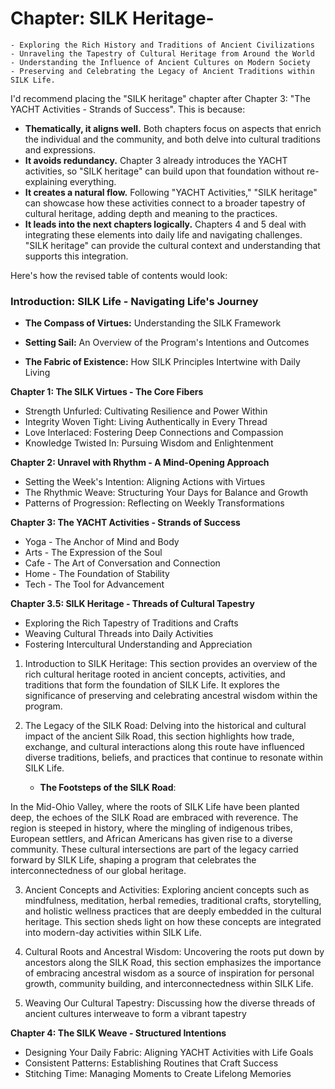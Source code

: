# Chapter: SILK Heritage-

    - Exploring the Rich History and Traditions of Ancient Civilizations
    - Unraveling the Tapestry of Cultural Heritage from Around the World
    - Understanding the Influence of Ancient Cultures on Modern Society
    - Preserving and Celebrating the Legacy of Ancient Traditions within SILK Life.  

I'd recommend placing the "SILK heritage" chapter after Chapter 3: "The YACHT Activities - Strands of Success". This is because:

* **Thematically, it aligns well.** Both chapters focus on aspects that enrich the individual and the community, and both delve into cultural traditions and expressions.
* **It avoids redundancy.** Chapter 3 already introduces the YACHT activities, so "SILK heritage" can build upon that foundation without re-explaining everything.
* **It creates a natural flow.** Following "YACHT Activities," "SILK heritage" can showcase how these activities connect to a broader tapestry of cultural heritage, adding depth and meaning to the practices.
* **It leads into the next chapters logically.** Chapters 4 and 5 deal with integrating these elements into daily life and navigating challenges. "SILK heritage" can provide the cultural context and understanding that supports this integration.

Here's how the revised table of contents would look:

### Introduction: SILK Life - Navigating Life's Journey

- **The Compass of Virtues:** Understanding the SILK Framework

- **Setting Sail:** An Overview of the Program's Intentions and Outcomes

- **The Fabric of Existence:** How SILK Principles Intertwine with Daily Living

**Chapter 1: The SILK Virtues - The Core Fibers**
* Strength Unfurled: Cultivating Resilience and Power Within
* Integrity Woven Tight: Living Authentically in Every Thread
* Love Interlaced: Fostering Deep Connections and Compassion
* Knowledge Twisted In: Pursuing Wisdom and Enlightenment

**Chapter 2: Unravel with Rhythm - A Mind-Opening Approach**
* Setting the Week's Intention: Aligning Actions with Virtues
* The Rhythmic Weave: Structuring Your Days for Balance and Growth
* Patterns of Progression: Reflecting on Weekly Transformations

**Chapter 3: The YACHT Activities - Strands of Success**
* Yoga - The Anchor of Mind and Body
* Arts - The Expression of the Soul
* Cafe - The Art of Conversation and Connection
* Home - The Foundation of Stability
* Tech - The Tool for Advancement

**Chapter 3.5: SILK Heritage - Threads of Cultural Tapestry**
* Exploring the Rich Tapestry of Traditions and Crafts
* Weaving Cultural Threads into Daily Activities
* Fostering Intercultural Understanding and Appreciation
1. Introduction to SILK Heritage:
   This section provides an overview of the rich cultural heritage rooted in ancient concepts, activities, and traditions that form the foundation of SILK Life. It explores the significance of preserving and celebrating ancestral wisdom within the program.

2. The Legacy of the SILK Road:
   Delving into the historical and cultural impact of the ancient Silk Road, this section highlights how trade, exchange, and cultural interactions along this route have influenced diverse traditions, beliefs, and practices that continue to resonate within SILK Life.
   - **The Footsteps of the SILK Road**:
     
In the Mid-Ohio Valley, where the roots of SILK Life have been planted deep, the echoes of the SILK Road are embraced with reverence. The region is steeped in history, where the mingling of indigenous tribes, European settlers, and African Americans has given rise to a diverse community. These cultural intersections are part of the legacy carried forward by SILK Life, shaping a program that celebrates the interconnectedness of our global heritage.

3. Ancient Concepts and Activities:
   Exploring ancient concepts such as mindfulness, meditation, herbal remedies, traditional crafts, storytelling, and holistic wellness practices that are deeply embedded in the cultural heritage. This section sheds light on how these concepts are integrated into modern-day activities within SILK Life.

4. Cultural Roots and Ancestral Wisdom:
   Uncovering the roots put down by ancestors along the SILK Road, this section emphasizes the importance of embracing ancestral wisdom as a source of inspiration for personal growth, community building, and interconnectedness within SILK Life.

5. Weaving Our Cultural Tapestry:
   Discussing how the diverse threads of ancient cultures interweave to form a vibrant tapestry

**Chapter 4: The SILK Weave - Structured Intentions**
* Designing Your Daily Fabric: Aligning YACHT Activities with Life Goals
* Consistent Patterns: Establishing Routines that Craft Success
* Stitching Time: Managing Moments to Create Lifelong Memories
